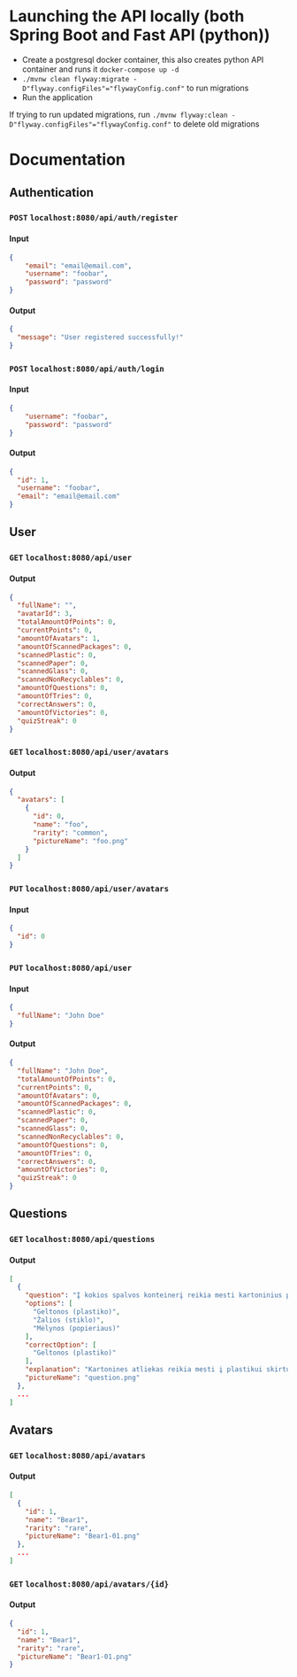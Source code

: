 # Launching the API locally (both Spring Boot and Fast API (python))
* Create a postgresql docker container, this also creates python API container and runs it `docker-compose up -d`
* `./mvnw clean flyway:migrate -D"flyway.configFiles"="flywayConfig.conf"` to run migrations
* Run the application

If trying to run updated migrations, run `./mvnw flyway:clean -D"flyway.configFiles"="flywayConfig.conf"`
to delete old migrations

# Documentation

## Authentication

### `POST` `localhost:8080/api/auth/register`

#### Input

```json
{
    "email": "email@email.com",
    "username": "foobar",
    "password": "password"
}
```

#### Output

```json
{
  "message": "User registered successfully!"
}
```

### `POST` `localhost:8080/api/auth/login`

#### Input

```json
{
    "username": "foobar",
    "password": "password"
}
```

#### Output

```json
{
  "id": 1,
  "username": "foobar",
  "email": "email@email.com"
}
```

## User

### `GET` `localhost:8080/api/user`

#### Output

```json
{
  "fullName": "",
  "avatarId": 3,
  "totalAmountOfPoints": 0,
  "currentPoints": 0,
  "amountOfAvatars": 1,
  "amountOfScannedPackages": 0,
  "scannedPlastic": 0,
  "scannedPaper": 0,
  "scannedGlass": 0,
  "scannedNonRecyclables": 0,
  "amountOfQuestions": 0,
  "amountOfTries": 0,
  "correctAnswers": 0,
  "amountOfVictories": 0,
  "quizStreak": 0
}
```

### `GET` `localhost:8080/api/user/avatars`

#### Output

```json
{
  "avatars": [
    {
      "id": 0,
      "name": "foo",
      "rarity": "common",
      "pictureName": "foo.png"
    }
  ]
}
```

### `PUT` `localhost:8080/api/user/avatars`

#### Input

```json
{
  "id": 0
}
```

### `PUT` `localhost:8080/api/user`

#### Input

```json
{
  "fullName": "John Doe"
}
```

#### Output

```json
{
  "fullName": "John Doe",
  "totalAmountOfPoints": 0,
  "currentPoints": 0,
  "amountOfAvatars": 0,
  "amountOfScannedPackages": 0,
  "scannedPlastic": 0,
  "scannedPaper": 0,
  "scannedGlass": 0,
  "scannedNonRecyclables": 0,
  "amountOfQuestions": 0,
  "amountOfTries": 0,
  "correctAnswers": 0,
  "amountOfVictories": 0,
  "quizStreak": 0
}
```

## Questions

### `GET` `localhost:8080/api/questions`

#### Output

```json
[
  {
    "question": "Į kokios spalvos konteinerį reikia mesti kartoninius pieno pakelius?",
    "options": [
      "Geltonos (plastiko)",
      "Žalios (stiklo)",
      "Mėlynos (popieriaus)"
    ],
    "correctOption": [
      "Geltonos (plastiko)"
    ],
    "explanation": "Kartonines atliekas reikia mesti į plastikui skirtus geltonos spalvos konteinerius.",
    "pictureName": "question.png"
  },
  ...
]
```

## Avatars

### `GET` `localhost:8080/api/avatars`

#### Output

```json
[
  {
    "id": 1,
    "name": "Bear1",
    "rarity": "rare",
    "pictureName": "Bear1-01.png"
  },
  ...
]
```

### `GET` `localhost:8080/api/avatars/{id}`

#### Output

```json
{
  "id": 1,
  "name": "Bear1",
  "rarity": "rare",
  "pictureName": "Bear1-01.png"
}
```